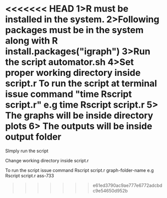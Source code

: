 <<<<<<< HEAD
1>R must be installed in the system.
2>Following packages must be in the system along with R
install.packages("igraph")
3>Run the script automator.sh
4>Set proper working directory inside script.r
To run the script at terminal issue command "time Rscript script.r" e.g time Rscript script.r
5> The graphs will be inside directory plots
6> The outputs will be inside output folder
=======
SImply run the script

Change working directory inside script.r

To run the script issue command Rscript script.r graph-folder-name
e.g Rscript script.r ass-733
>>>>>>> e61ed3790ac9ae777e6772adcbdc9e54650d952b
